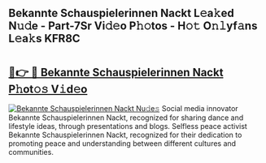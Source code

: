 ## Bekannte Schauspielerinnen Nackt L𝚎a𝚔ed N𝚞𝚍e - Part-7Sr Vi𝚍𝚎o P𝚑𝚘tos - H𝚘𝚝 O𝚗𝚕yf𝚊ns L𝚎a𝚔s KFR8C

# <h2><a href="http://kf6jwlw.oniu.top/?m=Bekannte+Schauspielerinnen+Nackt">🔗👉 🔴 Bekannte Schauspielerinnen Nackt P𝚑ot𝚘𝚜 V𝚒d𝚎o</a></h2>

[![Bekannte Schauspielerinnen Nackt Nu𝚍e𝚜](https://i.imgur.com/0qMVB7G.gif)](http://kf6jwlw.oniu.top/?m=Bekannte+Schauspielerinnen+Nackt)
Social media innovator Bekannte Schauspielerinnen Nackt, recognized for sharing dance and lifestyle ideas, through presentations and blogs. Selfless peace activist Bekannte Schauspielerinnen Nackt, recognized for their dedication to promoting peace and understanding between different cultures and communities.  
